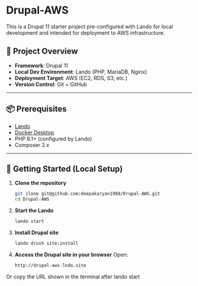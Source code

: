 # Drupal-AWS

This is a Drupal 11 starter project pre-configured with Lando for local development and intended for deployment to AWS infrastructure.

## 🔧 Project Overview

- **Framework**: Drupal 11
- **Local Dev Environment**: Lando (PHP, MariaDB, Nginx)
- **Deployment Target**: AWS (EC2, RDS, S3, etc.)
- **Version Control**: Git + GitHub

---

## 📦 Prerequisites

- [Lando](https://docs.lando.dev/basics/installation.html)
- [Docker Desktop](https://www.docker.com/products/docker-desktop/)
- PHP 8.1+ (configured by Lando)
- Composer 2.x

---

## 🚀 Getting Started (Local Setup)

1. **Clone the repository**
   ```bash
   git clone git@github.com:deepakaryan1988/Drupal-AWS.git
   cd Drupal-AWS
2. **Start the Lando**
   ```bash
   lando start
3. **Install Drupal site**
   ```bash
   lando drush site:install
4. **Access the Drupal site in your browser**
  Open:
   ```bash
   http://drupal-aws.lndo.site

  Or copy the URL shown in the terminal after lando start

